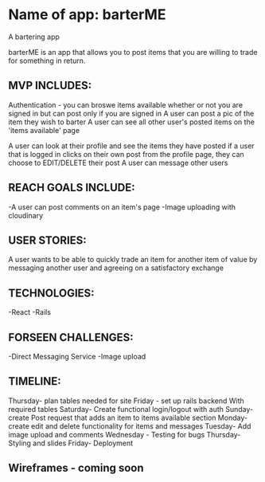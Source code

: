 # Name of app: barterME
A bartering app


barterME is an app that allows you to post items that you are willing to trade for something in return.

## MVP INCLUDES:

Authentication - you can broswe items available whether or not you are signed in but can post only if you are signed in
A user can post a pic of the item they wish to barter
A user can see all other user's posted items on the 'items available' page

A user can look at their profile and see the items they have posted
if a user that is logged in clicks on their own post from the profile page, they can choose to
EDIT/DELETE their post
A user can message other users

## REACH GOALS INCLUDE:
-A user can post comments on an item's page 
-Image uploading with cloudinary 

## USER STORIES:
A user wants to be able to quickly trade an item for another item of value by messaging another user and agreeing on a  satisfactory exchange

## TECHNOLOGIES:
-React
-Rails

## FORSEEN CHALLENGES:
-Direct Messaging Service
-Image upload

## TIMELINE:
Thursday- plan tables needed for site
Friday - set up rails backend With required tables
Saturday- Create functional login/logout with auth
Sunday- create Post request that adds an item to items available section
Monday- create edit and delete functionality for items and messages
Tuesday- Add image upload and comments
Wednesday - Testing for bugs
Thursday- Styling and slides
Friday- Deployment

## Wireframes - coming soon
